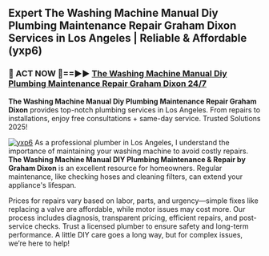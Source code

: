 ## Expert The Washing Machine Manual Diy Plumbing Maintenance Repair Graham Dixon Services in Los Angeles | Reliable & Affordable (yxp6)  

<h3>🚿 ACT NOW 🌟==►► <a href="https://tinyurl.com/2ne6vx2x" rel="nofollow">The Washing Machine Manual Diy Plumbing Maintenance Repair Graham Dixon 24/7</a></h3>

**The Washing Machine Manual Diy Plumbing Maintenance Repair Graham Dixon** provides top-notch plumbing services in Los Angeles. From repairs to installations, enjoy free consultations + same-day service. Trusted Solutions 2025!

[![yxp6](https://i.imgur.com/4PFF4AK.jpeg)](https://tinyurl.com/2ne6vx2x)
As a professional plumber in Los Angeles, I understand the importance of maintaining your washing machine to avoid costly repairs. **The Washing Machine Manual DIY Plumbing Maintenance & Repair by Graham Dixon** is an excellent resource for homeowners. Regular maintenance, like checking hoses and cleaning filters, can extend your appliance's lifespan.  

Prices for repairs vary based on labor, parts, and urgency—simple fixes like replacing a valve are affordable, while motor issues may cost more. Our process includes diagnosis, transparent pricing, efficient repairs, and post-service checks. Trust a licensed plumber to ensure safety and long-term performance. A little DIY care goes a long way, but for complex issues, we’re here to help!